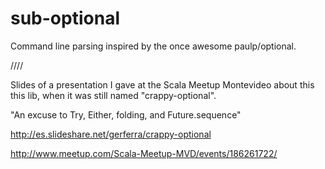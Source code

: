 sub-optional
============

Command line parsing inspired by the once awesome paulp/optional.

////

Slides of a presentation I gave at the Scala Meetup Montevideo about this this lib, when it was still named "crappy-optional".

"An excuse to Try, Either, folding, and Future.sequence"

http://es.slideshare.net/gerferra/crappy-optional

http://www.meetup.com/Scala-Meetup-MVD/events/186261722/




